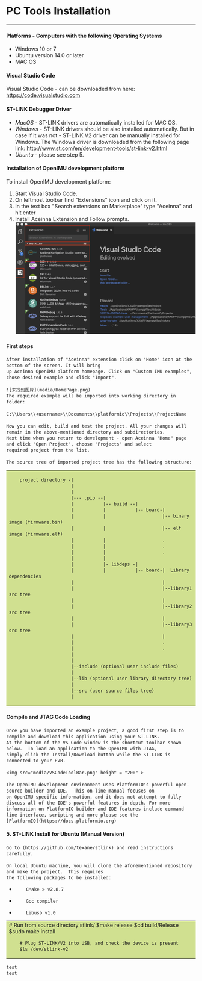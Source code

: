 # **PC Tools Installation**  


------------------------------------------------------------  

#### **Platforms - Computers with the following Operating Systems**  

 - Windows 10 or 7
 - Ubuntu version 14.0 or later
 - MAC OS


#### **Visual Studio Code**

Visual Studio Code - can be downloaded from here:  https://code.visualstudio.com

#### **ST-LINK Debugger Driver**

-   *MacOS* - ST-LINK drivers are automatically installed for MAC OS.
-   *Windows* - ST-LINK drivers should be also installed automatically. But in case if it was not - ST-LINK V2 driver can be manually installed for Windows.  The Windows driver is downloaded from the following page link:
    http://www.st.com/en/development-tools/st-link-v2.html
-   *Ubuntu* - please see step 5.

#### **Installation of OpenIMU development platform**

To install OpenIMU development platform:

1. Start Visual Studio Code.
2. On leftmost toolbar find "Extensions" icon and click on it.
3. In the text box "Search extensions on Marketplace" type "Aceinna" and hit enter
4. Install Aceinna Extension and Follow prompts.
    ![未找到图片](media/AddExtension.png)  


#### **First steps**

    After installation of "Aceinna" extension click on "Home" icon at the bottom of the screen. It will bring
    up Aceinna OpenIMU platform homepage. Click on "Custom IMU examples", chose desired example and click "Import".

    ![未找到图片](media/HomePage.png)  
    The required example will be imported into working directory in folder:

    C:\\Users\\<username>\\Documents\\platformio\\Projects\\ProjectName

    Now you can edit, build and test the project. All your changes will remain in the above-mentioned directory and subdirectories.
    Next time when you return to development - open Aceinna "Home" page and click "Open Project", choose "Projects" and select
    required project from the list.

    The source tree of imported project tree has the following structure:

<table><tr><td bgcolor=d0e090>   


        project directory -|
                           |
                           |                                   
                           |--- .pio --|
                           |           |-- build --|   
                           |           |           |-- board-|   
                           |           |                     |-- binary image (firmware.bin)  
                           |           |                     |-- elf image (firmware.elf)  
                           |           |                     .  
                           |           |                     .  
                           |           |                     .  
                           |           |
                           |           |- libdeps -|   
                           |           |           |-- board-|  Library dependencies
                           |                                 |      
                           |                                 |--library1 src tree
                           |                                 |   
                           |                                 |--library2 src tree
                           |                                 |   
                           |                                 |--library3 src tree
                           |                                 |   
                           |                                 .  
                           |                                 .  
                           |                                            
                           |                                            
                           |--include (optional user include files)              
                           |                                            
                           |--lib (optional user library directory tree)
                           |
                           |--src (user source files tree)
                           |


</table></tr></td>   

####    **Compile and JTAG Code Loading**

    Once you have imported an example project, a good first step is to compile and download this application using your ST-LINK.
    At the bottom of the VS Code window is the shortcut toolbar shown below.  To load an application to the OpenIMU with JTAG,
    simply click the Install/Download button while the ST-LINK is connected to your EVB.

    <img src="media/VSCodeToolBar.png" height = "200" >

    The OpenIMU development environment uses PlatformIO's powerful open-source builder and IDE.  This on-line manual focuses on
    on OpenIMU specific information, and it does not attempt to fully discuss all of the IDE's powerful features in depth. For more information on PlatformIO builder and IDE features include command line interface, scripting and more please see the
    [PlatformIO](https://docs.platformio.org)

#### **5.  ST-LINK Install for Ubuntu (Manual Version)**

    Go to (https://github.com/texane/stlink) and read instructions carefully.

    On local Ubuntu machine, you will clone the aforementioned repository and make the project.  This requires
    the following packages to be installed:

-         CMake > v2.8.7
-         Gcc compiler
-         Libusb v1.0

<table><tr><td bgcolor=d0e090>  
        # Run from source directory stlink/
        $make release
        $cd build/Release
        $sudo make install

        # Plug ST-LINK/V2 into USB, and check the device is present
        $ls /dev/stlink-v2
</table></tr></td>   

```
test  
test  
```